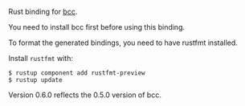 Rust binding for [bcc](https://github.com/iovisor/bcc).

You need to install bcc first before using this binding.

To format the generated bindings, you need to have rustfmt installed.

Install `rustfmt` with:
```
$ rustup component add rustfmt-preview
$ rustup update
```
Version 0.6.0 reflects the 0.5.0 version of bcc.
